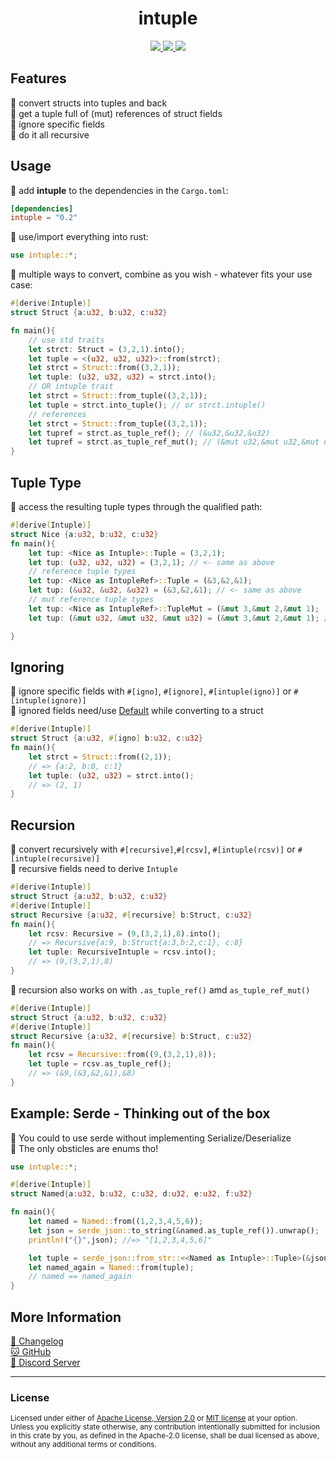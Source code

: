 <h1 align="center">intuple</h1>
<p align="center">
    <a href="https://github.com/dekirisu/intuple" style="position:relative">
        <img src="https://img.shields.io/badge/github-dekirisu/intuple-ee6677">
    </a>
    <a href="https://crates.io/crates/intuple" style="position:relative">
        <img src="https://img.shields.io/crates/v/intuple">
    </a>
    <a href="https://discord.gg/kevWvBuPFg" style="position:relative">
        <img src="https://img.shields.io/discord/515100001903312898">
    </a>
</p>

## Features
🐍 convert structs into tuples and back<br>
🦢 get a tuple full of (mut) references of struct fields<br>
🦥 ignore specific fields <br>
🦆 do it all recursive
## Usage
🐠 add **intuple** to the dependencies in the `Cargo.toml`:
```toml
[dependencies]
intuple = "0.2"
```
🦀 use/import everything into rust:
```rust 
use intuple::*;
```
🦚 multiple ways to convert, combine as you wish - whatever fits your use case:
```rust 
#[derive(Intuple)]
struct Struct {a:u32, b:u32, c:u32}

fn main(){
    // use std traits
    let strct: Struct = (3,2,1).into();
    let tuple = <(u32, u32, u32)>::from(strct);
    let strct = Struct::from((3,2,1));
    let tuple: (u32, u32, u32) = strct.into();
    // OR intuple trait
    let strct = Struct::from_tuple((3,2,1));
    let tuple = strct.into_tuple(); // or strct.intuple()
    // references
    let strct = Struct::from_tuple((3,2,1));    
    let tupref = strct.as_tuple_ref(); // (&u32,&u32,&u32)
    let tupref = strct.as_tuple_ref_mut(); // (&mut u32,&mut u32,&mut u32)
}
```
## Tuple Type
🦊 access the resulting tuple types through the qualified path:
```rust 
#[derive(Intuple)]
struct Nice {a:u32, b:u32, c:u32}
fn main(){
    let tup: <Nice as Intuple>::Tuple = (3,2,1);
    let tup: (u32, u32, u32) = (3,2,1); // <- same as above
    // reference tuple types
    let tup: <Nice as IntupleRef>::Tuple = (&3,&2,&1);
    let tup: (&u32, &u32, &u32) = (&3,&2,&1); // <- same as above
    // mut reference tuple types
    let tup: <Nice as IntupleRef>::TupleMut = (&mut 3,&mut 2,&mut 1);
    let tup: (&mut u32, &mut u32, &mut u32) = (&mut 3,&mut 2,&mut 1); // <- same as above

}
```
## Ignoring
🦥 ignore specific fields with `#[igno]`, `#[ignore]`, `#[intuple(igno)]` or `#[intuple(ignore)]`<br>
🐼 ignored fields need/use [Default](https://doc.rust-lang.org/std/default/trait.Default.html) while converting to a struct
```rust 
#[derive(Intuple)]
struct Struct {a:u32, #[igno] b:u32, c:u32}
fn main(){
    let strct = Struct::from((2,1));     
    // => {a:2, b:0, c:1}  
    let tuple: (u32, u32) = strct.into();
    // => (2, 1)
}
```
## Recursion
🦊 convert recursively with `#[recursive]`,`#[rcsv]`, `#[intuple(rcsv)]` or `#[intuple(recursive)]` <br>
🐼 recursive fields need to derive `Intuple`
```rust 
#[derive(Intuple)]
struct Struct {a:u32, b:u32, c:u32}
#[derive(Intuple)]
struct Recursive {a:u32, #[recursive] b:Struct, c:u32}
fn main(){
    let rcsv: Recursive = (9,(3,2,1),8).into(); 
    // => Recursive{a:9, b:Struct{a:3,b:2,c:1}, c:8}
    let tuple: RecursiveIntuple = rcsv.into(); 
    // => (9,(3,2,1),8)
}
```
🦆 recursion also works on with `.as_tuple_ref()` amd `as_tuple_ref_mut()`
```rust 
#[derive(Intuple)]
struct Struct {a:u32, b:u32, c:u32}
#[derive(Intuple)]
struct Recursive {a:u32, #[recursive] b:Struct, c:u32}
fn main(){
    let rcsv = Recursive::from((9,(3,2,1),8)); 
    let tuple = rcsv.as_tuple_ref(); 
    // => (&9,(&3,&2,&1),&8)
}
```
## Example: Serde - Thinking out of the box
🦄 You could to use serde without implementing Serialize/Deserialize<br>
🦆 The only obsticles are enums tho!
```rust
use intuple::*;

#[derive(Intuple)]
struct Named{a:u32, b:u32, c:u32, d:u32, e:u32, f:u32}

fn main(){
    let named = Named::from((1,2,3,4,5,6));
    let json = serde_json::to_string(&named.as_tuple_ref()).unwrap();
    println!("{}",json); //=> "[1,2,3,4,5,6]"

    let tuple = serde_json::from_str::<<Named as Intuple>::Tuple>(&json).unwrap();
    let named_again = Named::from(tuple);
    // named == named_again
}
```
## More Information
<a href="CHANGELOG.md">🦎 Changelog</a><br>
[🐱 GitHub](https://github.com/dekirisu/intuple)<br>
[👾 Discord Server](https://discord.gg/kevWvBuPFg)<br>

---
### License
<sup>
Licensed under either of <a href="LICENSE-APACHE">Apache License, Version
2.0</a> or <a href="LICENSE-MIT">MIT license</a> at your option.
</sup>
<br>
<sub>
Unless you explicitly state otherwise, any contribution intentionally submitted
for inclusion in this crate by you, as defined in the Apache-2.0 license, shall
be dual licensed as above, without any additional terms or conditions.
</sub>